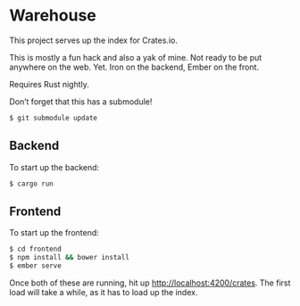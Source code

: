 # Warehouse

This project serves up the index for Crates.io.

This is mostly a fun hack and also a yak of mine. Not ready to be put anywhere
on the web. Yet. Iron on the backend, Ember on the front.

Requires Rust nightly.

Don’t forget that this has a submodule!

```bash
$ git submodule update
```

## Backend

To start up the backend:

```bash
$ cargo run
```

## Frontend

To start up the frontend:

```bash
$ cd frontend
$ npm install && bower install
$ ember serve
```

Once both of these are running, hit up [http://localhost:4200/crates](http://localhost:4200/crates). The first load will take
a while, as it has to load up the index.
